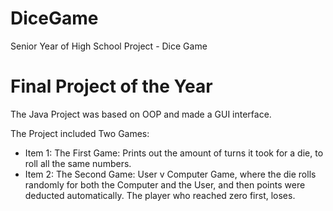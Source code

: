 # DiceGame
Senior Year of High School Project - Dice Game 

# **Final Project of the Year**
The Java Project was based on OOP and made a GUI interface. 

The Project included Two Games: 
  - Item 1: The First Game: Prints out the amount of turns it took for a die, to roll all the same numbers. 
  - Item 2: The Second Game: User v Computer Game, where the die rolls randomly for both the Computer and 
                       the User, and then points were deducted automatically. The player who reached
                       zero first, loses. 
